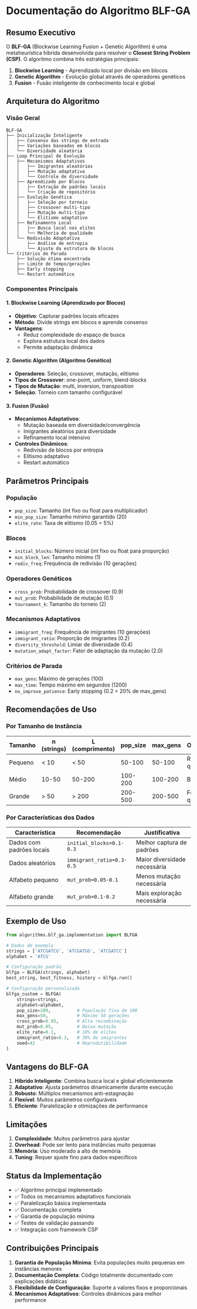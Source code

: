 # Documentação do Algoritmo BLF-GA

## Resumo Executivo

O **BLF-GA** (Blockwise Learning Fusion + Genetic Algorithm) é uma metaheurística híbrida desenvolvida para resolver o **Closest String Problem (CSP)**. O algoritmo combina três estratégias principais:

1. **Blockwise Learning** - Aprendizado local por divisão em blocos
2. **Genetic Algorithm** - Evolução global através de operadores genéticos
3. **Fusion** - Fusão inteligente de conhecimento local e global

## Arquitetura do Algoritmo

### Visão Geral
```
BLF-GA
├── Inicialização Inteligente
│   ├── Consenso das strings de entrada
│   ├── Variações baseadas em blocos
│   └── Diversidade aleatória
├── Loop Principal de Evolução
│   ├── Mecanismos Adaptativos
│   │   ├── Imigrantes aleatórios
│   │   ├── Mutação adaptativa
│   │   └── Controle de diversidade
│   ├── Aprendizado por Blocos
│   │   ├── Extração de padrões locais
│   │   └── Criação de repositório
│   ├── Evolução Genética
│   │   ├── Seleção por torneio
│   │   ├── Crossover multi-tipo
│   │   ├── Mutação multi-tipo
│   │   └── Elitismo adaptativo
│   ├── Refinamento Local
│   │   ├── Busca local nos elites
│   │   └── Melhoria de qualidade
│   └── Redivisão Adaptativa
│       ├── Análise de entropia
│       └── Ajuste da estrutura de blocos
└── Critérios de Parada
    ├── Solução ótima encontrada
    ├── Limite de tempo/gerações
    ├── Early stopping
    └── Restart automático
```

### Componentes Principais

#### 1. Blockwise Learning (Aprendizado por Blocos)
- **Objetivo**: Capturar padrões locais eficazes
- **Método**: Divide strings em blocos e aprende consenso
- **Vantagens**: 
  - Reduz complexidade do espaço de busca
  - Explora estrutura local dos dados
  - Permite adaptação dinâmica

#### 2. Genetic Algorithm (Algoritmo Genético)
- **Operadores**: Seleção, crossover, mutação, elitismo
- **Tipos de Crossover**: one-point, uniform, blend-blocks
- **Tipos de Mutação**: multi, inversion, transposition
- **Seleção**: Torneio com tamanho configurável

#### 3. Fusion (Fusão)
- **Mecanismos Adaptativos**: 
  - Mutação baseada em diversidade/convergência
  - Imigrantes aleatórios para diversidade
  - Refinamento local intensivo
- **Controles Dinâmicos**:
  - Redivisão de blocos por entropia
  - Elitismo adaptativo
  - Restart automático

## Parâmetros Principais

### População
- `pop_size`: Tamanho (int fixo ou float para multiplicador)
- `min_pop_size`: Tamanho mínimo garantido (20)
- `elite_rate`: Taxa de elitismo (0.05 = 5%)

### Blocos
- `initial_blocks`: Número inicial (int fixo ou float para proporção)
- `min_block_len`: Tamanho mínimo (1)
- `rediv_freq`: Frequência de redivisão (10 gerações)

### Operadores Genéticos
- `cross_prob`: Probabilidade de crossover (0.9)
- `mut_prob`: Probabilidade de mutação (0.1)
- `tournament_k`: Tamanho do torneio (2)

### Mecanismos Adaptativos
- `immigrant_freq`: Frequência de imigrantes (10 gerações)
- `immigrant_ratio`: Proporção de imigrantes (0.2)
- `diversity_threshold`: Limiar de diversidade (0.4)
- `mutation_adapt_factor`: Fator de adaptação da mutação (2.0)

### Critérios de Parada
- `max_gens`: Máximo de gerações (100)
- `max_time`: Tempo máximo em segundos (1200)
- `no_improve_patience`: Early stopping (0.2 = 20% de max_gens)

## Recomendações de Uso

### Por Tamanho de Instância

| Tamanho | n (strings) | L (comprimento) | pop_size | max_gens | Observações |
|---------|-------------|-----------------|----------|----------|-------------|
| Pequeno | < 10 | < 50 | 50-100 | 50-100 | Rápido, boa qualidade |
| Médio | 10-50 | 50-200 | 100-200 | 100-200 | Balanceado |
| Grande | > 50 | > 200 | 200-500 | 200-500 | Foco em qualidade |

### Por Características dos Dados

| Característica | Recomendação | Justificativa |
|----------------|--------------|---------------|
| Dados com padrões locais | `initial_blocks=0.1-0.3` | Melhor captura de padrões |
| Dados aleatórios | `immigrant_ratio=0.3-0.5` | Maior diversidade necessária |
| Alfabeto pequeno | `mut_prob=0.05-0.1` | Menos mutação necessária |
| Alfabeto grande | `mut_prob=0.1-0.2` | Mais exploração necessária |

## Exemplo de Uso

```python
from algorithms.blf_ga.implementation import BLFGA

# Dados de exemplo
strings = ['ATCGATCG', 'ATCGATGG', 'ATCGATCC']
alphabet = 'ATCG'

# Configuração padrão
blfga = BLFGA(strings, alphabet)
best_string, best_fitness, history = blfga.run()

# Configuração personalizada
blfga_custom = BLFGA(
    strings=strings,
    alphabet=alphabet,
    pop_size=100,          # População fixa de 100
    max_gens=50,           # Máximo 50 gerações
    cross_prob=0.95,       # Alta recombinação
    mut_prob=0.05,         # Baixa mutação
    elite_rate=0.1,        # 10% de elites
    immigrant_ratio=0.3,   # 30% de imigrantes
    seed=42                # Reprodutibilidade
)
```

## Vantagens do BLF-GA

1. **Híbrido Inteligente**: Combina busca local e global eficientemente
2. **Adaptativo**: Ajusta parâmetros dinamicamente durante execução
3. **Robusto**: Múltiplos mecanismos anti-estagnação
4. **Flexível**: Muitos parâmetros configuráveis
5. **Eficiente**: Paralelização e otimizações de performance

## Limitações

1. **Complexidade**: Muitos parâmetros para ajustar
2. **Overhead**: Pode ser lento para instâncias muito pequenas
3. **Memória**: Uso moderado a alto de memória
4. **Tuning**: Requer ajuste fino para dados específicos

## Status da Implementação

- ✅ Algoritmo principal implementado
- ✅ Todos os mecanismos adaptativos funcionais
- ✅ Paralelização básica implementada
- ✅ Documentação completa
- ✅ Garantia de população mínima
- ✅ Testes de validação passando
- ✅ Integração com framework CSP

## Contribuições Principais

1. **Garantia de População Mínima**: Evita populações muito pequenas em instâncias menores
2. **Documentação Completa**: Código totalmente documentado com explicações didáticas
3. **Flexibilidade de Configuração**: Suporte a valores fixos e proporcionais
4. **Mecanismos Adaptativos**: Controles dinâmicos para melhor performance
